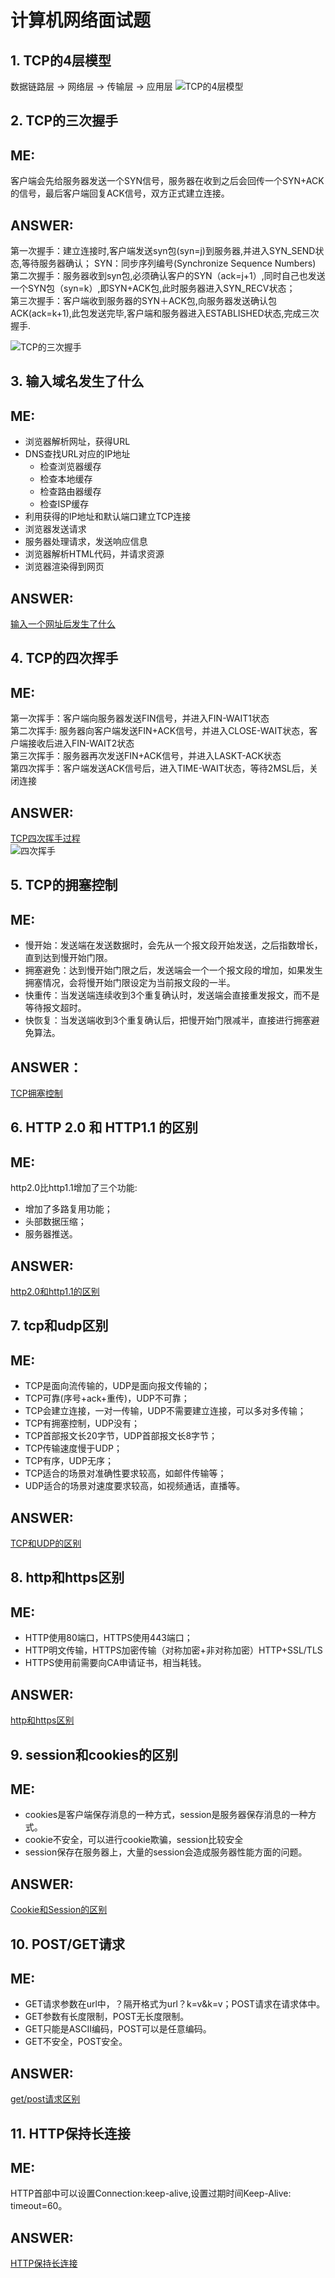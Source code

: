 # 计算机网络面试题
## 1. TCP的4层模型  
数据链路层 -> 网络层 -> 传输层 -> 应用层
![TCP的4层模型](https://img-blog.csdn.net/20180930155137505?watermark/2/text/aHR0cHM6Ly9ibG9nLmNzZG4ubmV0L2NzZG5fa291/font/5a6L5L2T/fontsize/400/fill/I0JBQkFCMA==/dissolve/70)  

## 2. TCP的三次握手  

ME:
---  
客户端会先给服务器发送一个SYN信号，服务器在收到之后会回传一个SYN+ACK的信号，最后客户端回复ACK信号，双方正式建立连接。  

ANSWER:  
---  
第一次握手：建立连接时,客户端发送syn包(syn=j)到服务器,并进入SYN_SEND状态,等待服务器确认； SYN：同步序列编号(Synchronize Sequence Numbers)  
第二次握手：服务器收到syn包,必须确认客户的SYN（ack=j+1）,同时自己也发送一个SYN包（syn=k）,即SYN+ACK包,此时服务器进入SYN_RECV状态；   
第三次握手：客户端收到服务器的SYN＋ACK包,向服务器发送确认包ACK(ack=k+1),此包发送完毕,客户端和服务器进入ESTABLISHED状态,完成三次握手.

![TCP的三次握手](http://blog.chinaunix.net/attachment/201304/8/22312037_1365405910EROI.png)  

## 3. 输入域名发生了什么  

ME:  
---
+ 浏览器解析网址，获得URL  
+ DNS查找URL对应的IP地址  
    + 检查浏览器缓存  
    + 检查本地缓存
    + 检查路由器缓存
    + 检查ISP缓存
+ 利用获得的IP地址和默认端口建立TCP连接
+ 浏览器发送请求
+ 服务器处理请求，发送响应信息
+ 浏览器解析HTML代码，并请求资源
+ 浏览器渲染得到网页

ANSWER:  
---  
[输入一个网址后发生了什么](https://blog.csdn.net/kongmin_123/article/details/82555936)  

## 4. TCP的四次挥手  

ME:
---  
第一次挥手：客户端向服务器发送FIN信号，并进入FIN-WAIT1状态  
第二次挥手: 服务器向客户端发送FIN+ACK信号，并进入CLOSE-WAIT状态，客户端接收后进入FIN-WAIT2状态  
第三次挥手：服务器再次发送FIN+ACK信号，并进入LASKT-ACK状态  
第四次挥手：客户端发送ACK信号后，进入TIME-WAIT状态，等待2MSL后，关闭连接   

ANSWER:  
---  
[TCP四次挥手过程](https://blog.csdn.net/O9A0MA/article/details/90731748)  
![四次挥手](https://img-blog.csdnimg.cn/20190602181243782.png?x-oss-process=image/watermark,type_ZmFuZ3poZW5naGVpdGk,shadow_10,text_aHR0cHM6Ly9ibG9nLmNzZG4ubmV0L085QTBNQQ==,size_16,color_FFFFFF,t_70)  

## 5. TCP的拥塞控制  

ME:  
---  
+ 慢开始：发送端在发送数据时，会先从一个报文段开始发送，之后指数增长，直到达到慢开始门限。  
+ 拥塞避免：达到慢开始门限之后，发送端会一个一个报文段的增加，如果发生拥塞情况，会将慢开始门限设定为当前报文段的一半。  
+ 快重传：当发送端连续收到3个重复确认时，发送端会直接重发报文，而不是等待报文超时。  
+ 快恢复：当发送端收到3个重复确认后，把慢开始门限减半，直接进行拥塞避免算法。  

ANSWER：  
---  
[TCP拥塞控制](https://www.cnblogs.com/wuquaaa/p/11953352.html)  

## 6. HTTP 2.0 和 HTTP1.1 的区别

ME:  
---  
http2.0比http1.1增加了三个功能:  
+ 增加了多路复用功能；  
+ 头部数据压缩；  
+ 服务器推送。  

ANSWER:  
---  
[http2.0和http1.1的区别](https://blog.csdn.net/tugangkai/article/details/88729171)  

## 7. tcp和udp区别  

ME:  
---  
+ TCP是面向流传输的，UDP是面向报文传输的；    
+ TCP可靠(序号+ack+重传)，UDP不可靠；  
+ TCP会建立连接，一对一传输，UDP不需要建立连接，可以多对多传输；  
+ TCP有拥塞控制，UDP没有；  
+ TCP首部报文长20字节，UDP首部报文长8字节；  
+ TCP传输速度慢于UDP； 
+ TCP有序，UDP无序；     
+ TCP适合的场景对准确性要求较高，如邮件传输等；  
+ UDP适合的场景对速度要求较高，如视频通话，直播等。  

ANSWER:  
---  
[TCP和UDP的区别](https://www.cnblogs.com/williamjie/p/9390164.html)  

## 8. http和https区别  

ME:  
---  
+ HTTP使用80端口，HTTPS使用443端口；  
+ HTTP明文传输，HTTPS加密传输（对称加密+非对称加密）HTTP+SSL/TLS  
+ HTTPS使用前需要向CA申请证书，相当耗钱。  

ANSWER:  
---  
[http和https区别](https://www.leiue.com/http-vs-https)  

## 9. session和cookies的区别  

ME:  
---  
+ cookies是客户端保存消息的一种方式，session是服务器保存消息的一种方式。  
+ cookie不安全，可以进行cookie欺骗，session比较安全  
+ session保存在服务器上，大量的session会造成服务器性能方面的问题。  

ANSWER:  
---  
[Cookie和Session的区别](https://www.jianshu.com/p/2f7031a69f43)  

## 10. POST/GET请求  

ME:  
---  
+ GET请求参数在url中，？隔开格式为url？k=v&k=v；POST请求在请求体中。  
+ GET参数有长度限制，POST无长度限制。  
+ GET只能是ASCII编码，POST可以是任意编码。  
+ GET不安全，POST安全。  

ANSWER:  
---  
[get/post请求区别](https://www.cnblogs.com/wgyi140724-/p/10577053.html)  

## 11. HTTP保持长连接  

ME:  
---  
HTTP首部中可以设置Connection:keep-alive,设置过期时间Keep-Alive: timeout=60。  

ANSWER:  
---  
[HTTP保持长连接](https://www.cnblogs.com/kabi/p/7693500.html)  


